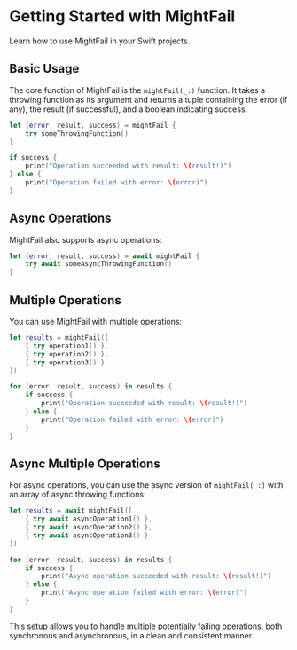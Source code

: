 # Getting Started with MightFail

Learn how to use MightFail in your Swift projects.

## Basic Usage

The core function of MightFail is the `mightFail(_:)` function. It takes a throwing function as its argument and returns a tuple containing the error (if any), the result (if successful), and a boolean indicating success.

```swift
let (error, result, success) = mightFail {
    try someThrowingFunction()
}

if success {
    print("Operation succeeded with result: \(result!)")
} else {
    print("Operation failed with error: \(error)")
}
```

## Async Operations

MightFail also supports async operations:

```swift
let (error, result, success) = await mightFail {
    try await someAsyncThrowingFunction()
}
```

## Multiple Operations

You can use MightFail with multiple operations:

```swift
let results = mightFail([
    { try operation1() },
    { try operation2() },
    { try operation3() }
])

for (error, result, success) in results {
    if success {
        print("Operation succeeded with result: \(result!)")
    } else {
        print("Operation failed with error: \(error)")
    }
}
```

## Async Multiple Operations

For async operations, you can use the async version of ```mightFail(_:)``` with an array of async throwing functions:

```swift
let results = await mightFail([
    { try await asyncOperation1() },
    { try await asyncOperation2() },
    { try await asyncOperation3() }
])

for (error, result, success) in results {
    if success {
        print("Async operation succeeded with result: \(result!)")
    } else {
        print("Async operation failed with error: \(error)")
    }
}
```

This setup allows you to handle multiple potentially failing operations, both synchronous and asynchronous, in a clean and consistent manner.
